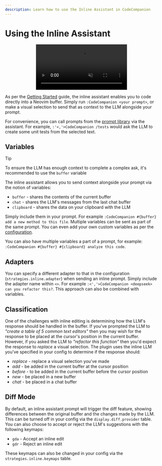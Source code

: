 ```yaml
---
description: Learn how to use the Inline Assistant in CodeCompanion
---
```


# Using the Inline Assistant

<p align="center">
  <video controls muted src="https://github.com/user-attachments/assets/dcddcb85-cba0-4017-9723-6e6b7f080fee"></video>
</p>

As per the [Getting Started](/getting-started.md#inline-assistant) guide, the inline assistant enables you to code directly into a Neovim buffer. Simply run `:CodeCompanion <your prompt>`, or make a visual selection to send that as context to the LLM alongside your prompt.

For convenience, you can call prompts from the [prompt library](/configuration/prompt-library) via the assistant. For example, `:'<,'>CodeCompanion /tests` would ask the LLM to create some unit tests from the selected text.

## Variables

> [!TIP]
> To ensure the LLM has enough context to complete a complex ask, it's recommended to use the `buffer` variable

The inline assistant allows you to send context alongside your prompt via the notion of variables:

- `buffer` - shares the contents of the current buffer
- `chat` - shares the LLM's messages from the last chat buffer
- `clipboard` - shares the data on your clipboard with the LLM

Simply include them in your prompt. For example `:CodeCompanion #{buffer} add a new method to this file`. Multiple variables can be sent as part of the same prompt. You can even add your own custom variables as per the [configuration](/configuration/inline-assistant#variables).

You can also have multiple variables a part of a prompt, for example: `:CodeCompanion #{buffer} #{clipboard} analyze this code`.

## Adapters

You can specify a different adapter to that in the configuration (`strategies.inline.adapter`) when sending an inline prompt. Simply include the adapter name within `<>`. For example `:<','>CodeCompanion <deepseek> can you refactor this?`. This approach can also be combined with variables.

## Classification

One of the challenges with inline editing is determining how the LLM's response should be handled in the buffer. If you've prompted the LLM to _"create a table of 5 common text editors"_ then you may wish for the response to be placed at the cursor's position in the current buffer. However, if you asked the LLM to _"refactor this function"_ then you'd expect the response to _replace_ a visual selection. The plugin uses the inline LLM you've specified in your config to determine if the response should:

- _replace_ - replace a visual selection you've made
- _add_ - be added in the current buffer at the cursor position
- _before_ - to be added in the current buffer before the cursor position
- _new_ - be placed in a new buffer
- _chat_ - be placed in a chat buffer

## Diff Mode

By default, an inline assistant prompt will trigger the diff feature, showing differences between the original buffer and the changes made by the LLM. This can be turned off in your config via the `display.diff.provider` table. You can also choose to accept or reject the LLM's suggestions with the following keymaps:

- `gda` - Accept an inline edit
- `gdr` - Reject an inline edit

These keymaps can also be changed in your config via the `strategies.inline.keymaps` table.

